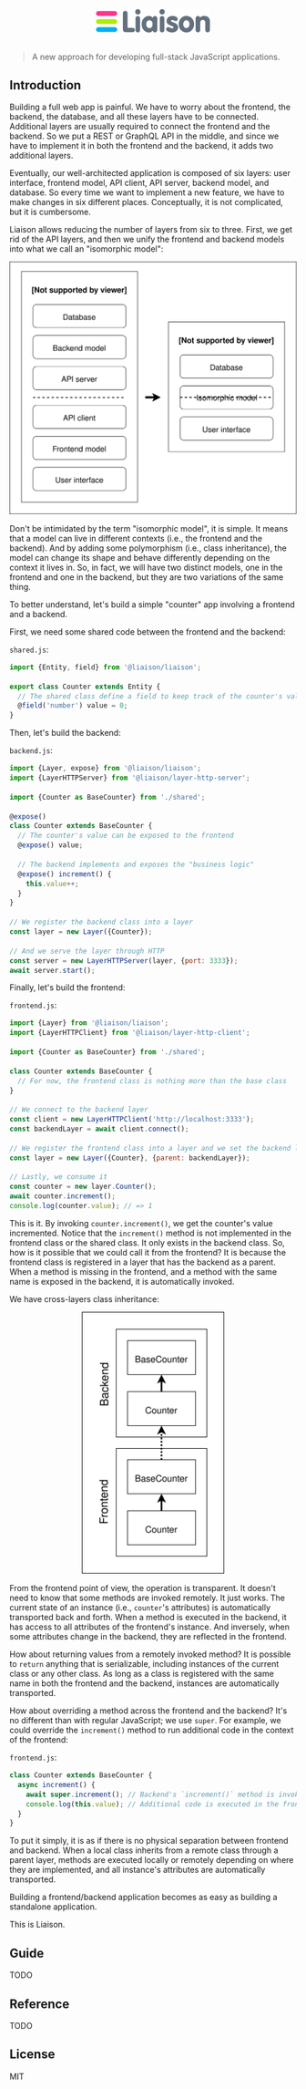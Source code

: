 <p align="center">
	<img src="assets/liaison-logo.svg" width="200" alt="Liaison">
	<br>
	<br>
</p>

> A new approach for developing full-stack JavaScript applications.

## Introduction

Building a full web app is painful. We have to worry about the frontend, the backend, the database, and all these layers have to be connected. Additional layers are usually required to connect the frontend and the backend. So we put a REST or GraphQL API in the middle, and since we have to implement it in both the frontend and the backend, it adds two additional layers.

Eventually, our well-architected application is composed of six layers: user interface, frontend model, API client, API server, backend model, and database. So every time we want to implement a new feature, we have to make changes in six different places. Conceptually, it is not complicated, but it is cumbersome.

Liaison allows reducing the number of layers from six to three. First, we get rid of the API layers, and then we unify the frontend and backend models into what we call an "isomorphic model":

<p align="center">
	<img src="assets/traditional-vs-isomorphic.svg" width="600" alt="Traditional vs isomorphic architectures">
</p>

Don't be intimidated by the term "isomorphic model", it is simple. It means that a model can live in different contexts (i.e., the frontend and the backend). And by adding some polymorphism (i.e., class inheritance), the model can change its shape and behave differently depending on the context it lives in. So, in fact, we will have two distinct models, one in the frontend and one in the backend, but they are two variations of the same thing.

To better understand, let's build a simple "counter" app involving a frontend and a backend.

First, we need some shared code between the frontend and the backend:

`shared.js`:

```js
import {Entity, field} from '@liaison/liaison';

export class Counter extends Entity {
  // The shared class define a field to keep track of the counter's value
  @field('number') value = 0;
}
```

Then, let's build the backend:

`backend.js`:

```js
import {Layer, expose} from '@liaison/liaison';
import {LayerHTTPServer} from '@liaison/layer-http-server';

import {Counter as BaseCounter} from './shared';

@expose()
class Counter extends BaseCounter {
  // The counter's value can be exposed to the frontend
  @expose() value;

  // The backend implements and exposes the "business logic"
  @expose() increment() {
    this.value++;
  }
}

// We register the backend class into a layer
const layer = new Layer({Counter});

// And we serve the layer through HTTP
const server = new LayerHTTPServer(layer, {port: 3333});
await server.start();
```

Finally, let's build the frontend:

`frontend.js`:

```js
import {Layer} from '@liaison/liaison';
import {LayerHTTPClient} from '@liaison/layer-http-client';

import {Counter as BaseCounter} from './shared';

class Counter extends BaseCounter {
  // For now, the frontend class is nothing more than the base class
}

// We connect to the backend layer
const client = new LayerHTTPClient('http://localhost:3333');
const backendLayer = await client.connect();

// We register the frontend class into a layer and we set the backend layer as parent
const layer = new Layer({Counter}, {parent: backendLayer});

// Lastly, we consume it
const counter = new layer.Counter();
await counter.increment();
console.log(counter.value); // => 1
```

This is it. By invoking `counter.increment()`, we get the counter's value incremented. Notice that the `increment()` method is not implemented in the frontend class or the shared class. It only exists in the backend class. So, how is it possible that we could call it from the frontend? It is because the frontend class is registered in a layer that has the backend as a parent. When a method is missing in the frontend, and a method with the same name is exposed in the backend, it is automatically invoked.

We have cross-layers class inheritance:

<p align="center">
	<img src="assets/cross-layers-class-inheritance-example.svg" width="250" alt="Example of cross-layers class inheritance">
</p>

From the frontend point of view, the operation is transparent. It doesn't need to know that some methods are invoked remotely. It just works. The current state of an instance (i.e., `counter`'s attributes) is automatically transported back and forth. When a method is executed in the backend, it has access to all attributes of the frontend's instance. And inversely, when some attributes change in the backend, they are reflected in the frontend.

How about returning values from a remotely invoked method? It is possible to `return` anything that is serializable, including instances of the current class or any other class. As long as a class is registered with the same name in both the frontend and the backend, instances are automatically transported.

How about overriding a method across the frontend and the backend? It's no different than with regular JavaScript; we use `super`. For example, we could override the `increment()` method to run additional code in the context of the frontend:

`frontend.js`:

```js
class Counter extends BaseCounter {
  async increment() {
    await super.increment(); // Backend's `increment()` method is invoked
    console.log(this.value); // Additional code is executed in the frontend
  }
}
```

To put it simply, it is as if there is no physical separation between frontend and backend. When a local class inherits from a remote class through a parent layer, methods are executed locally or remotely depending on where they are implemented, and all instance's attributes are automatically transported.

Building a frontend/backend application becomes as easy as building a standalone application.

This is Liaison.

## Guide

TODO

## Reference

TODO

## License

MIT
